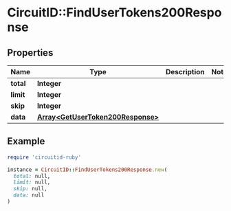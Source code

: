 # CircuitID::FindUserTokens200Response

## Properties

| Name | Type | Description | Notes |
| ---- | ---- | ----------- | ----- |
| **total** | **Integer** |  |  |
| **limit** | **Integer** |  |  |
| **skip** | **Integer** |  |  |
| **data** | [**Array&lt;GetUserToken200Response&gt;**](GetUserToken200Response.md) |  |  |

## Example

```ruby
require 'circuitid-ruby'

instance = CircuitID::FindUserTokens200Response.new(
  total: null,
  limit: null,
  skip: null,
  data: null
)
```

